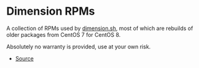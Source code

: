 Dimension RPMs
==============

A collection of RPMs used by [dimension.sh](https://dimension.sh), most of which
are rebuilds of older packages from CentOS 7 for CentOS 8.

Absolutely no warranty is provided, use at your own risk.

* [Source](https://github.com/dimension-sh/dimension-rpms)
